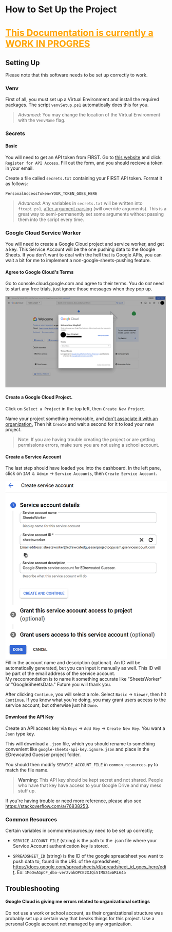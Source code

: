 # How to Set Up the Project

# <p style="color:orange"><u>**This Documentation is currently a WORK IN PROGRES**</u></p>

## Setting Up
Please note that this software needs to be set up correctly to work.

### Venv
First of all, you must set up a Virtual Environment and install the required packages. The script `venvSetup.ps1` automatically does this for you.

> *Advanced*: You may change the location of the Virtual Environment with the `VenvName` flag.


### Secrets
#### Basic
You will need to get an API token from FIRST.
Go to [this website](https://ftc-events.firstinspires.org/services/API) and click `Register for API Access`. Fill out the form, and you should recieve a token in your email.


Create a file called `secrets.txt` containing your FIRST API token. Format it as follows:
```
PersonalAccessToken=YOUR_TOKEN_GOES_HERE
```

> *Advanced*: Any variables in `secrets.txt` will be written into `ftcapi.ps1`, <u>after argument parsing</u> (will override arguments). 
> This is a great way to semi-permanently set some arguments without passing them into the script every time. 



### Google Cloud Service Worker
You will need to create a Google Cloud project and service worker, and get a key.
This Service Account will be the one pushing data to the Google Sheets. If you don't want to deal with the hell that is Google APIs, you can wait a bit for me to implement a non-google-sheets-pushing feature.


#### Agree to Google Cloud's Terms
Go to console.cloud.google.com and agree to their terms. You do *not* need to start any free trials, just ignore those messages when they pop up.

<img style="width:500px" src="images/GoogleCloudWelcome.png" />



#### Create a Google Cloud Project.
Click on `Select a Project` in the top left, then `Create New Project`.

<!-- <img style="width:300px" src="images/GoogleCloudSelectAProject2.png"> -->


Name your project something memorable, and <u>don't associate it with an organization.</u> Then hit `Create` and wait a second for it to load your new project.

> Note: If you are having trouble creating the project or are getting permissions errors, make sure you are not using a school account.

<!-- <img style="width:500px" src="images/GoogleCloudNewProject.png" /> -->


#### Create a Service Account
The last step should have loaded you into the dashboard. In the left pane, click on `IAM & Admin` -> `Service Accounts`, then `Create Service Account`.

<img src="images/GoogleCloudCreateServiceAccount.png">
Fill in the account name and description (optional). An ID will be automatically generated, but you can input it manually as well. This ID will be part of the email address of the service account. <br>
My reccomondation is to name it something accurate like "SheetsWorker" or "GoogleSheetsData." Future you will thank you.

After clicking `Continue`, you will select a role. Select `Basic` -> `Viewer`, then hit `Continue`.
If you know what you're doing, you may grant users access to the service account, but otherwise just hit `Done`.




#### Download the API Key
Create an API access key via `Keys` -> `Add Key` -> `Create New Key`. You want a `Json` type key.

This will download a `.json` file, which you should rename to something convenient like `google-sheets-api-key.ignore.json` and place in the EDrewcated Guesser project folder.

You should then modify `SERVICE_ACCOUNT_FILE` in `common_resources.py` to match the file name.

> **Warning:** This API key should be kept secret and not shared.
> People who have that key have access to your Google Drive and may mess stuff up. 

If you're having trouble or need more reference, please also see https://stackoverflow.com/a/76838253.

### Common Resources
Certain variables in commonresources.py need to be set up correctly;
 - `SERVICE_ACCOUNT_FILE` (string) is the path to the .json file where your Service Account authentication key is stored.

 - `SPREADSHEET_ID` (string) is the ID of the google spreadsheet you want to push data to, found in the URL of the spreadsheet; https://docs.google.com/spreadsheets/d/spreadsheet_id_goes_here/edit. Ex: `1MoOvAGpCF_dbo-verZvakOPCE2XJQi5IMG24vWRL64o`



## Troubleshooting

#### Google Cloud is giving me errors related to organizational settings
Do not use a work or school account, as their organizational structure was probably set up a certain way that breaks things for this project. Use a personal Google account not managed by any organization.

